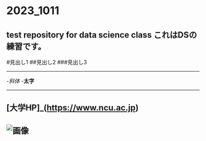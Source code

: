 # 2023_1011
test repository for data science class
これはDSの練習です。
--
#見出し1
##見出し2
###見出し3

---
-_斜体_
-**太字**

---
[大学HP]_(https://www.ncu.ac.jp)
---
![画像](https://www.nagoya-cu.ac.jp/sda/common/image/header-logo.png)
---
